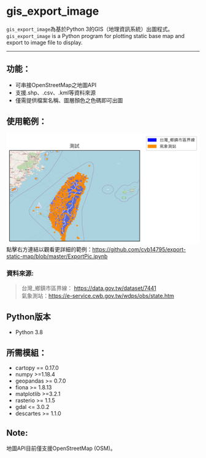 # gis_export_image
`gis_export_image`為基於Python 3的GIS（地理資訊系統）出圖程式。  
`gis_export_image` is a Python program for plotting static base map and export to image file to display.

------

## 功能：
* 可串接OpenStreetMap之地圖API
* 支援.shp、.csv、.kml等資料來源
* 僅需提供檔案名稱、圖層顏色之色碼即可出圖

## 使用範例：
![image](https://github.com/cvb14795/export-static-map/blob/master/img/Example.jpg)
點擊右方連結以觀看更詳細的範例：https://github.com/cvb14795/export-static-map/blob/master/ExportPic.ipynb
  ### 資料來源:  
  > 台灣_鄉鎮市區界線： https://data.gov.tw/dataset/7441  
  > 氣象測站：https://e-service.cwb.gov.tw/wdps/obs/state.htm <br>
  
## Python版本
* Python 3.8

## 所需模組：
* cartopy == 0.17.0
* numpy >=1.18.4
* geopandas >= 0.7.0
* fiona >= 1.8.13
* matplotlib >=3.2.1	
* rasterio >= 1.1.5
* gdal <= 3.0.2
* descartes >= 1.1.0

## Note:
地圖API目前僅支援OpenStreetMap (OSM)。
